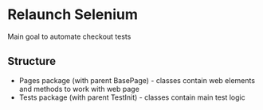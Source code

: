 # Relaunch Selenium
Main goal to automate checkout tests

## Structure
- Pages package (with parent BasePage) - classes contain web elements and methods to work with web page
- Tests package (with parent TestInit) - classes contain main test logic
 

